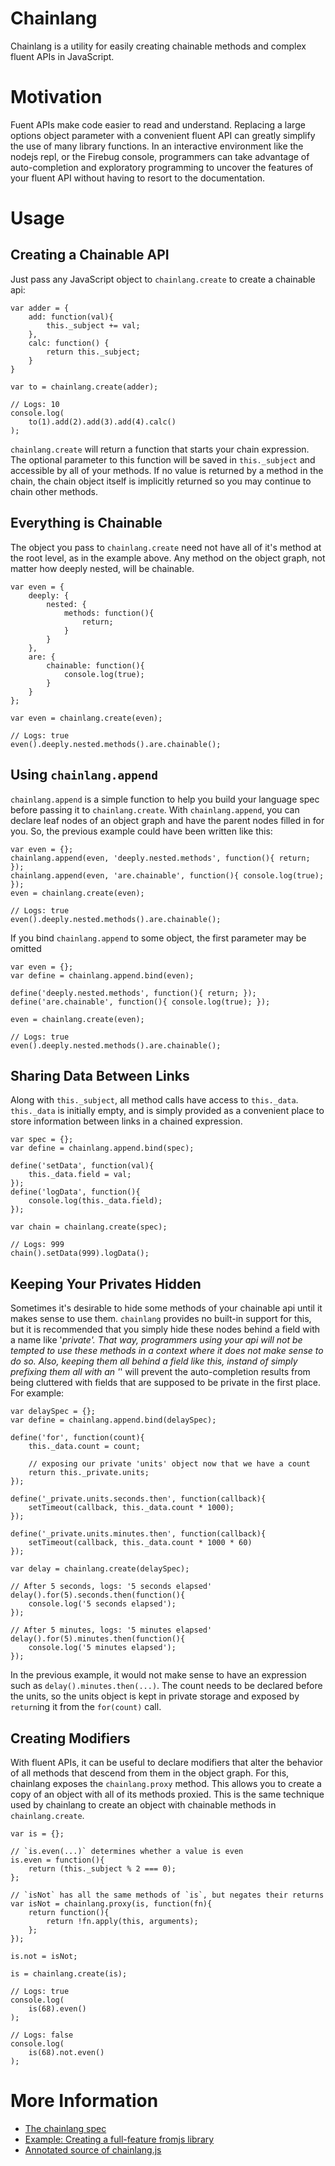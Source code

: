 Chainlang
=========

Chainlang is a utility for easily creating chainable methods and complex fluent APIs in JavaScript.

Motivation
==========

Fuent APIs make code easier to read and understand. Replacing a large options object parameter with a convenient
fluent API can greatly simplify the use of many library functions. In an interactive environment like the
nodejs repl, or the Firebug console, programmers can take advantage of auto-completion and exploratory programming
to uncover the features of your fluent API without having to resort to the documentation.

Usage
=====

Creating a Chainable API
------------------------

Just pass any JavaScript object to `chainlang.create` to create a chainable api:

```
var adder = {
    add: function(val){ 
        this._subject += val; 
    },
    calc: function() { 
        return this._subject; 
    }
}

var to = chainlang.create(adder);

// Logs: 10
console.log(
    to(1).add(2).add(3).add(4).calc()
);
```

`chainlang.create` will return a function that starts your chain expression. The optional parameter
to this function will be saved in `this._subject` and accessible by all of your methods. If no value
is returned by a method in the chain, the chain object itself is implicitly returned so you may
continue to chain other methods.

Everything is Chainable
-----------------------

The object you pass to `chainlang.create` need not have all of it's method at the root level, as in
the example above. Any method on the object graph, not matter how deeply nested, will be chainable.

```
var even = {
    deeply: {
        nested: {
            methods: function(){
                return;   
            }
        }
    },
    are: {
        chainable: function(){
            console.log(true);   
        }
    }
};

var even = chainlang.create(even);

// Logs: true
even().deeply.nested.methods().are.chainable();
```

Using `chainlang.append`
------------------------

`chainlang.append` is a simple function to help you build your language spec before passing it to
`chainlang.create`. With `chainlang.append`, you can declare leaf nodes of an object graph and
have the parent nodes filled in for you. So, the previous example could have been written like this:

```
var even = {};
chainlang.append(even, 'deeply.nested.methods', function(){ return; });
chainlang.append(even, 'are.chainable', function(){ console.log(true); });
even = chainlang.create(even);

// Logs: true
even().deeply.nested.methods().are.chainable();
```

If you bind `chainlang.append` to some object, the first parameter may be omitted

```
var even = {};
var define = chainlang.append.bind(even);

define('deeply.nested.methods', function(){ return; });
define('are.chainable', function(){ console.log(true); });

even = chainlang.create(even);

// Logs: true
even().deeply.nested.methods().are.chainable();
```

Sharing Data Between Links
--------------------------

Along with `this._subject`, all method calls have access to `this._data`. `this._data` is initially
empty, and is simply provided as a convenient place to store information between links in a chained
expression.

```
var spec = {};
var define = chainlang.append.bind(spec);

define('setData', function(val){ 
    this._data.field = val; 
});
define('logData', function(){ 
    console.log(this._data.field); 
});

var chain = chainlang.create(spec);

// Logs: 999
chain().setData(999).logData();
```

Keeping Your Privates Hidden
----------------------------

Sometimes it's desirable to hide some methods of your chainable api until it makes sense to use them.
`chainlang` provides no built-in support for this, but it is recommended that you simply hide these nodes
behind a field with a name like '_private'. That way, programmers using your api will not be tempted to use
these methods in a context where it does not make sense to do so. Also, keeping them *all* behind
a field like this, instand of simply prefixing them all with an '_' will prevent the auto-completion
results from being cluttered with fields that are supposed to be private in the first place. For example:

```
var delaySpec = {};
var define = chainlang.append.bind(delaySpec);

define('for', function(count){
    this._data.count = count;
    
    // exposing our private 'units' object now that we have a count
    return this._private.units;
});

define('_private.units.seconds.then', function(callback){
    setTimeout(callback, this._data.count * 1000);
});

define('_private.units.minutes.then', function(callback){
    setTimeout(callback, this._data.count * 1000 * 60)
});

var delay = chainlang.create(delaySpec);

// After 5 seconds, logs: '5 seconds elapsed'
delay().for(5).seconds.then(function(){
    console.log('5 seconds elapsed');
});

// After 5 minutes, logs: '5 minutes elapsed'
delay().for(5).minutes.then(function(){
    console.log('5 minutes elapsed');
});
```

In the previous example, it would not make sense to have an expression such as `delay().minutes.then(...)`.
The count needs to be declared before the units, so the units object is kept in private storage and exposed
by `return`ing it from the `for(count)` call.

Creating Modifiers
------------------

With fluent APIs, it can be useful to declare modifiers that alter the behavior of all methods that descend
from them in the object graph. For this, chainlang exposes the `chainlang.proxy` method. This allows you to
create a copy of an object with all of its methods proxied. This is the same technique used by
chainlang to create an object with chainable methods in `chainlang.create`.

```
var is = {};

// `is.even(...)` determines whether a value is even
is.even = function(){
    return (this._subject % 2 === 0);
};

// `isNot` has all the same methods of `is`, but negates their returns
var isNot = chainlang.proxy(is, function(fn){
    return function(){
        return !fn.apply(this, arguments);  
    };
});

is.not = isNot;

is = chainlang.create(is);

// Logs: true
console.log(
    is(68).even()
);

// Logs: false
console.log(
    is(68).not.even()
);
```

More Information
================

* [The chainlang spec](http://jbreeden.github.io/chainlang/spec/spec.html)
* [Example: Creating a full-feature fromjs library](http://jbreeden.github.io/chainlang/fromjs/from.html)
* [Annotated source of chainlang.js](http://jbreeden.github.io/chainlang/source/chainlang.html)
